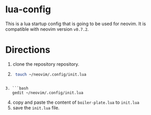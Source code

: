 # lua-config
This is a lua startup config that is going to be used for neovim. It is compatible with neovim version ```v0.7.2```.
# Directions 
1. clone the repository
repository.
2. ```bash 
    touch ~/neovim/.config/init.lua
```

3. ```bash
   gedit ~/neovim/.config/init.lua
```
4. copy and paste the content of ```boiler-plate.lua``` to ```init.lua```
5. save the ```init.lua``` file.
